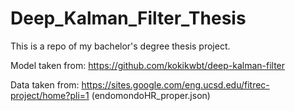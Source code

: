 # Deep_Kalman_Filter_Thesis
This is a repo of my bachelor's degree thesis project.

Model taken from: https://github.com/kokikwbt/deep-kalman-filter

Data taken from: https://sites.google.com/eng.ucsd.edu/fitrec-project/home?pli=1      (endomondoHR_proper.json)
